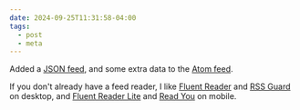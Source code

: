 ```yaml
---
date: 2024-09-25T11:31:58-04:00
tags:
  - post
  - meta
---
```


Added a [JSON feed](/feed.json), and some extra data to the [Atom feed](/feed.xml).

If you don't already have a feed reader, I like [Fluent Reader](https://github.com/yang991178/fluent-reader) and [RSS Guard](https://github.com/martinrotter/rssguard) on desktop, and [Fluent Reader Lite](https://github.com/yang991178/fluent-reader-lite) and [Read You](https://github.com/Ashinch/ReadYou) on mobile.
